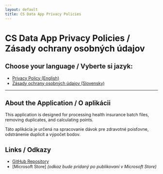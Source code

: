 ```yaml
---
layout: default
title: CS Data App Privacy Policies
---
```


# CS Data App Privacy Policies / Zásady ochrany osobných údajov

## Choose your language / Vyberte si jazyk:

- [Privacy Policy (English)](privacy-policy-en.md)
- [Zásady ochrany osobných údajov (Slovensky)](privacy-policy-sk.md)

---

## About the Application / O aplikácii

This application is designed for processing health insurance batch files, removing duplicates, and calculating points.

Táto aplikácia je určená na spracovanie dávok pre zdravotné poisťovne, odstránenie duplicít a výpočet bodov.

## Links / Odkazy

- [GitHub Repository](https://github.com/rudolfmend/CountAndSortWinFormsApp)
- [Microsoft Store] *(odkaz bude pridaný po publikovaní v Microsoft Store)*

